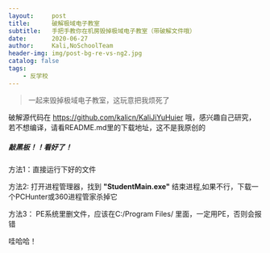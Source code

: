 ```yaml
---
layout:     post
title:      破解极域电子教室
subtitle:   手把手教你在机房毁掉极域电子教室（带破解文件哦）
date:       2020-06-27
author:     Kali,NoSchoolTeam
header-img: img/post-bg-re-vs-ng2.jpg
catalog: false
tags:
    - 反学校
---
```


> 一起来毁掉极域电子教室，这玩意把我烦死了

破解源代码在 https://github.com/kalicn/KaliJiYuHuier 哦，感兴趣自己研究，若不想编译，请看README.md里的下载地址，这不是我原创的

##### 敲黑板！！看好了！

方法1：直接运行下好的文件

方法2: 打开进程管理器，找到 **"StudentMain.exe"** 结束进程,如果不行，下载一个PCHunter或360进程管家杀掉它

方法3： PE系统里删文件，应该在C:/Program Files/ 里面，一定用PE，否则会报错

哇哈哈！
